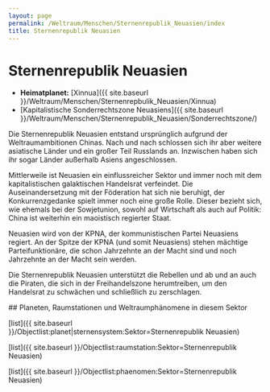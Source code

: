```yaml
---
layout: page
permalink: /Weltraum/Menschen/Sternenrepublik_Neuasien/index
title: Sternenrepublik Neuasien
---
```



# Sternenrepublik Neuasien


- **Heimatplanet:** [Xinnua]({{ site.baseurl }}/Weltraum/Menschen/Sternenrepbulik_Neuasien/Xinnua)
- [Kapitalistische Sonderrechtszone Neuasiens]({{ site.baseurl }}/Weltraum/Menschen/Sternenrepublik_Neuasien/Sonderrechtszone/)

Die Sternenrepublik Neuasien entstand ursprünglich aufgrund der Weltraumambitionen Chinas. Nach und nach schlossen sich ihr aber weitere asiatische Länder und ein großer Teil Russlands an. Inzwischen haben sich ihr sogar Länder außerhalb Asiens angeschlossen.

Mittlerweile ist Neuasien ein einflussreicher Sektor und immer noch mit dem kapitalistischen galaktischen Handelsrat verfeindet. Die Auseinandersetzung mit der Föderation hat sich nie beruhigt, der Konkurrenzgedanke spielt immer noch eine große Rolle. Dieser bezieht sich, wie ehemals bei der Sowjetunion, sowohl auf Wirtschaft als auch auf Politik: China ist weiterhin ein maoistisch regierter Staat.

Neuasien wird von der KPNA, der kommunistischen Partei Neuasiens regiert. An der Spitze der KPNA (und somit Neuasiens) stehen mächtige Parteifunktionäre, die schon Jahrzehnte an der Macht sind und noch Jahrzehnte an der Macht sein werden.

Die Sternenrepublik Neuasien unterstützt die Rebellen und ab und an auch die Piraten, die sich in der Freihandelszone herumtreiben, um den Handelsrat zu schwächen und schließlich zu zerschlagen.

<div class="hinweis">
## Planeten, Raumstationen und Weltraumphänomene in diesem Sektor

[list]({{ site.baseurl }}/Objectlist:planet|sternensystem:Sektor=Sternenrepublik Neuasien)

[list]({{ site.baseurl }}/Objectlist:raumstation:Sektor=Sternenrepublik Neuasien)

[list]({{ site.baseurl }}/Objectlist:phaenomen:Sektor=Sternenrepublik Neuasien)

</div>


